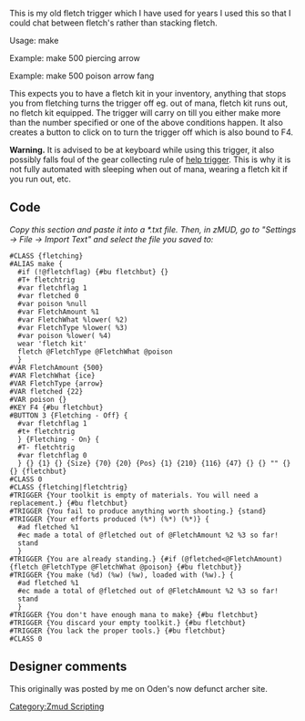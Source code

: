 This is my old fletch trigger which I have used for years I used this so
that I could chat between fletch's rather than stacking fletch.

Usage: make <number> <ammo warhead> <ammo type> <poison item>

Example: make 500 piercing arrow

Example: make 500 poison arrow fang

This expects you to have a fletch kit in your inventory, anything that
stops you from fletching turns the trigger off eg. out of mana, fletch
kit runs out, no fletch kit equipped. The trigger will carry on till you
either make more than the number specified or one of the above
conditions happen. It also creates a button to click on to turn the
trigger off which is also bound to F4.

**Warning.** It is advised to be at keyboard while using this trigger,
it also possibly falls foul of the gear collecting rule of [help
trigger](Trigger-Using_Policy.md "wikilink"). This is why it is not
fully automated with sleeping when out of mana, wearing a fletch kit if
you run out, etc.

## Code

*Copy this section and paste it into a \*.txt file. Then, in zMUD, go to
"Settings -\> File -\> Import Text" and select the file you saved to:*

    #CLASS {fletching}
    #ALIAS make {
      #if (!@fletchflag) {#bu fletchbut} {}
      #T+ fletchtrig
      #var fletchflag 1
      #var fletched 0
      #var poison %null
      #var FletchAmount %1
      #var FletchWhat %lower( %2)
      #var FletchType %lower( %3)
      #var poison %lower( %4)
      wear 'fletch kit'
      fletch @FletchType @FletchWhat @poison
      }
    #VAR FletchAmount {500}
    #VAR FletchWhat {ice}
    #VAR FletchType {arrow}
    #VAR fletched {22}
    #VAR poison {}
    #KEY F4 {#bu fletchbut}
    #BUTTON 3 {Fletching - Off} {
      #var fletchflag 1
      #t+ fletchtrig
      } {Fletching - On} {
      #T- fletchtrig
      #var fletchflag 0
      } {} {1} {} {Size} {70} {20} {Pos} {1} {210} {116} {47} {} {} "" {} {} {fletchbut}
    #CLASS 0
    #CLASS {fletching|fletchtrig}
    #TRIGGER {Your toolkit is empty of materials. You will need a replacement.} {#bu fletchbut}
    #TRIGGER {You fail to produce anything worth shooting.} {stand}
    #TRIGGER {Your efforts produced (%*) (%*) (%*)} {
      #ad fletched %1
      #ec made a total of @fletched out of @FletchAmount %2 %3 so far!
      stand
      }
    #TRIGGER {You are already standing.} {#if (@fletched<@FletchAmount) {fletch @FletchType @FletchWhat @poison} {#bu fletchbut}}
    #TRIGGER {You make (%d) (%w) (%w), loaded with (%w).} {
      #ad fletched %1
      #ec made a total of @fletched out of @FletchAmount %2 %3 so far!
      stand
      }
    #TRIGGER {You don't have enough mana to make} {#bu fletchbut}
    #TRIGGER {You discard your empty toolkit.} {#bu fletchbut}
    #TRIGGER {You lack the proper tools.} {#bu fletchbut}
    #CLASS 0

## Designer comments

This originally was posted by me on Oden's now defunct archer site.

[Category:Zmud Scripting](Category:Zmud_Scripting "wikilink")
